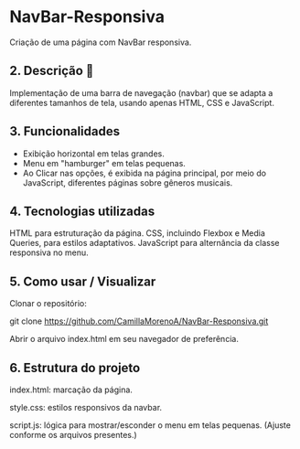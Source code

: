 # NavBar-Responsiva
Criação de uma página com NavBar responsiva.

## 2. Descrição 📝
Implementação de uma barra de navegação (navbar) que se adapta a diferentes tamanhos de tela, usando apenas HTML, CSS e JavaScript. 

## 3. Funcionalidades
- Exibição horizontal em telas grandes.
- Menu em "hamburger" em telas pequenas.
- Ao Clicar nas opções, é exibida na página principal, por meio do JavaScript, diferentes páginas sobre gêneros musicais.

## 4. Tecnologias utilizadas

HTML para estruturação da página.
CSS, incluindo Flexbox e Media Queries, para estilos adaptativos.
JavaScript para alternância da classe responsiva no menu.

## 5. Como usar / Visualizar

Clonar o repositório:

git clone https://github.com/CamillaMorenoA/NavBar-Responsiva.git

Abrir o arquivo index.html em seu navegador de preferência.

## 6. Estrutura do projeto

index.html: marcação da página.

style.css: estilos responsivos da navbar.

script.js: lógica para mostrar/esconder o menu em telas pequenas.
(Ajuste conforme os arquivos presentes.)
